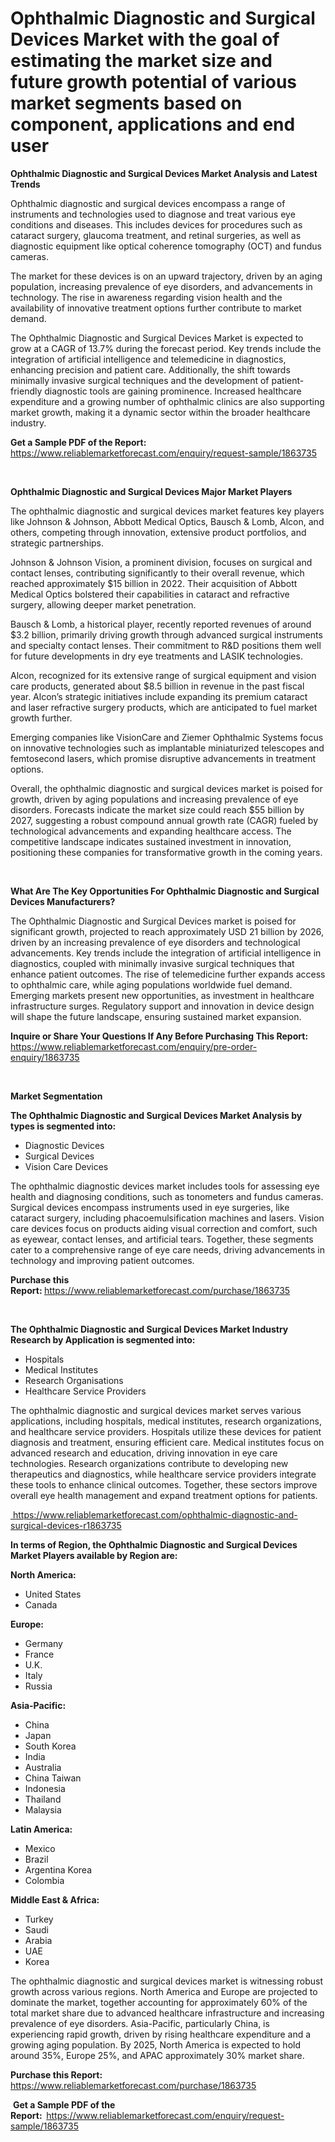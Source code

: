 <p><h1>Ophthalmic Diagnostic and Surgical Devices Market with the goal of estimating the market size and future growth potential of various market segments based on component, applications and end user</h1></p><p><strong>Ophthalmic Diagnostic and Surgical Devices Market Analysis and Latest Trends</strong></p>
<p><p>Ophthalmic diagnostic and surgical devices encompass a range of instruments and technologies used to diagnose and treat various eye conditions and diseases. This includes devices for procedures such as cataract surgery, glaucoma treatment, and retinal surgeries, as well as diagnostic equipment like optical coherence tomography (OCT) and fundus cameras. </p><p>The market for these devices is on an upward trajectory, driven by an aging population, increasing prevalence of eye disorders, and advancements in technology. The rise in awareness regarding vision health and the availability of innovative treatment options further contribute to market demand. </p><p>The Ophthalmic Diagnostic and Surgical Devices Market is expected to grow at a CAGR of 13.7% during the forecast period. Key trends include the integration of artificial intelligence and telemedicine in diagnostics, enhancing precision and patient care. Additionally, the shift towards minimally invasive surgical techniques and the development of patient-friendly diagnostic tools are gaining prominence. Increased healthcare expenditure and a growing number of ophthalmic clinics are also supporting market growth, making it a dynamic sector within the broader healthcare industry.</p></p>
<p><strong>Get a Sample PDF of the Report:&nbsp;</strong> <a href="https://www.reliablemarketforecast.com/enquiry/request-sample/1863735?utm_campaign=3541&utm_medium=2&utm_source=Github&utm_content=ia&utm_term=14042025&utm_id=ophthalmic-diagnostic-and-surgical-devices">https://www.reliablemarketforecast.com/enquiry/request-sample/1863735</a></p>
<p>&nbsp;</p>
<p><strong>Ophthalmic Diagnostic and Surgical Devices Major Market Players</strong></p>
<p><p>The ophthalmic diagnostic and surgical devices market features key players like Johnson & Johnson, Abbott Medical Optics, Bausch & Lomb, Alcon, and others, competing through innovation, extensive product portfolios, and strategic partnerships. </p><p>Johnson & Johnson Vision, a prominent division, focuses on surgical and contact lenses, contributing significantly to their overall revenue, which reached approximately $15 billion in 2022. Their acquisition of Abbott Medical Optics bolstered their capabilities in cataract and refractive surgery, allowing deeper market penetration. </p><p>Bausch & Lomb, a historical player, recently reported revenues of around $3.2 billion, primarily driving growth through advanced surgical instruments and specialty contact lenses. Their commitment to R&D positions them well for future developments in dry eye treatments and LASIK technologies.</p><p>Alcon, recognized for its extensive range of surgical equipment and vision care products, generated about $8.5 billion in revenue in the past fiscal year. Alcon’s strategic initiatives include expanding its premium cataract and laser refractive surgery products, which are anticipated to fuel market growth further.</p><p>Emerging companies like VisionCare and Ziemer Ophthalmic Systems focus on innovative technologies such as implantable miniaturized telescopes and femtosecond lasers, which promise disruptive advancements in treatment options. </p><p>Overall, the ophthalmic diagnostic and surgical devices market is poised for growth, driven by aging populations and increasing prevalence of eye disorders. Forecasts indicate the market size could reach $55 billion by 2027, suggesting a robust compound annual growth rate (CAGR) fueled by technological advancements and expanding healthcare access. The competitive landscape indicates sustained investment in innovation, positioning these companies for transformative growth in the coming years.</p></p>
<p>&nbsp;</p>
<p><strong>What Are The Key Opportunities For Ophthalmic Diagnostic and Surgical Devices Manufacturers?</strong></p>
<p><p>The Ophthalmic Diagnostic and Surgical Devices market is poised for significant growth, projected to reach approximately USD 21 billion by 2026, driven by an increasing prevalence of eye disorders and technological advancements. Key trends include the integration of artificial intelligence in diagnostics, coupled with minimally invasive surgical techniques that enhance patient outcomes. The rise of telemedicine further expands access to ophthalmic care, while aging populations worldwide fuel demand. Emerging markets present new opportunities, as investment in healthcare infrastructure surges. Regulatory support and innovation in device design will shape the future landscape, ensuring sustained market expansion.</p></p>
<p><strong>Inquire or Share Your Questions If Any Before Purchasing This Report:</strong> <a href="https://www.reliablemarketforecast.com/enquiry/pre-order-enquiry/1863735?utm_campaign=3541&utm_medium=2&utm_source=Github&utm_content=ia&utm_term=14042025&utm_id=ophthalmic-diagnostic-and-surgical-devices">https://www.reliablemarketforecast.com/enquiry/pre-order-enquiry/1863735</a></p>
<p>&nbsp;</p>
<p><strong>Market Segmentation</strong></p>
<p><strong>The Ophthalmic Diagnostic and Surgical Devices Market Analysis by types is segmented into:</strong></p>
<p><ul><li>Diagnostic Devices</li><li>Surgical Devices</li><li>Vision Care Devices</li></ul></p>
<p><p>The ophthalmic diagnostic devices market includes tools for assessing eye health and diagnosing conditions, such as tonometers and fundus cameras. Surgical devices encompass instruments used in eye surgeries, like cataract surgery, including phacoemulsification machines and lasers. Vision care devices focus on products aiding visual correction and comfort, such as eyewear, contact lenses, and artificial tears. Together, these segments cater to a comprehensive range of eye care needs, driving advancements in technology and improving patient outcomes.</p></p>
<p><strong>Purchase this Report:&nbsp;</strong><a href="https://www.reliablemarketforecast.com/purchase/1863735?utm_campaign=3541&utm_medium=2&utm_source=Github&utm_content=ia&utm_term=14042025&utm_id=ophthalmic-diagnostic-and-surgical-devices">https://www.reliablemarketforecast.com/purchase/1863735</a></p>
<p>&nbsp;</p>
<p><strong>The Ophthalmic Diagnostic and Surgical Devices Market Industry Research by Application is segmented into:</strong></p>
<p><ul><li>Hospitals</li><li>Medical Institutes</li><li>Research Organisations</li><li>Healthcare Service Providers</li></ul></p>
<p><p>The ophthalmic diagnostic and surgical devices market serves various applications, including hospitals, medical institutes, research organizations, and healthcare service providers. Hospitals utilize these devices for patient diagnosis and treatment, ensuring efficient care. Medical institutes focus on advanced research and education, driving innovation in eye care technologies. Research organizations contribute to developing new therapeutics and diagnostics, while healthcare service providers integrate these tools to enhance clinical outcomes. Together, these sectors improve overall eye health management and expand treatment options for patients.</p></p>
<p><a href="https://www.reliablemarketforecast.com/ophthalmic-diagnostic-and-surgical-devices-r1863735?utm_campaign=3541&utm_medium=2&utm_source=Github&utm_content=ia&utm_term=14042025&utm_id=ophthalmic-diagnostic-and-surgical-devices">&nbsp;https://www.reliablemarketforecast.com/ophthalmic-diagnostic-and-surgical-devices-r1863735</a></p>
<p><strong>In terms of Region, the Ophthalmic Diagnostic and Surgical Devices Market Players available by Region are:</strong></p>
<p>
    <p> <strong> North America: </strong>
        <ul>
            <li>United States</li>
            <li>Canada</li>
        </ul>
        </p> 
    <p> <strong> Europe: </strong>
        <ul>
            <li>Germany</li>
            <li>France</li>
            <li>U.K.</li>
            <li>Italy</li>
            <li>Russia</li>
        </ul>
        </p> 
    <p> <strong> Asia-Pacific: </strong>
        <ul>
            <li>China</li>
            <li>Japan</li>
            <li>South Korea</li>
            <li>India</li>
            <li>Australia</li>
            <li>China Taiwan</li>
            <li>Indonesia</li>
            <li>Thailand</li>
            <li>Malaysia</li>
        </ul>
        </p> 
    <p> <strong> Latin America: </strong>
        <ul>
            <li>Mexico</li>
            <li>Brazil</li>
            <li>Argentina Korea</li>
            <li>Colombia</li>
        </ul>
        </p> 
    <p> <strong> Middle East & Africa: </strong>
        <ul>
            <li>Turkey</li>
            <li>Saudi</li>
            <li>Arabia</li>
            <li>UAE</li>
            <li>Korea</li>
        </ul>
    </p>
    </p>
<p><p>The ophthalmic diagnostic and surgical devices market is witnessing robust growth across various regions. North America and Europe are projected to dominate the market, together accounting for approximately 60% of the total market share due to advanced healthcare infrastructure and increasing prevalence of eye disorders. Asia-Pacific, particularly China, is experiencing rapid growth, driven by rising healthcare expenditure and a growing aging population. By 2025, North America is expected to hold around 35%, Europe 25%, and APAC approximately 30% market share.</p></p>
<p><strong>Purchase this Report: </strong><a href="https://www.reliablemarketforecast.com/purchase/1863735?utm_campaign=3541&utm_medium=2&utm_source=Github&utm_content=ia&utm_term=14042025&utm_id=ophthalmic-diagnostic-and-surgical-devices">https://www.reliablemarketforecast.com/purchase/1863735</a></p>
<p>&nbsp;<strong>Get a Sample PDF of the Report:&nbsp;&nbsp;</strong><a href="https://www.reliablemarketforecast.com/enquiry/request-sample/1863735?utm_campaign=3541&utm_medium=2&utm_source=Github&utm_content=ia&utm_term=14042025&utm_id=ophthalmic-diagnostic-and-surgical-devices">https://www.reliablemarketforecast.com/enquiry/request-sample/1863735</a></p>
<p><strong></strong></p>
<p><p></p><p></p><p></p></p>